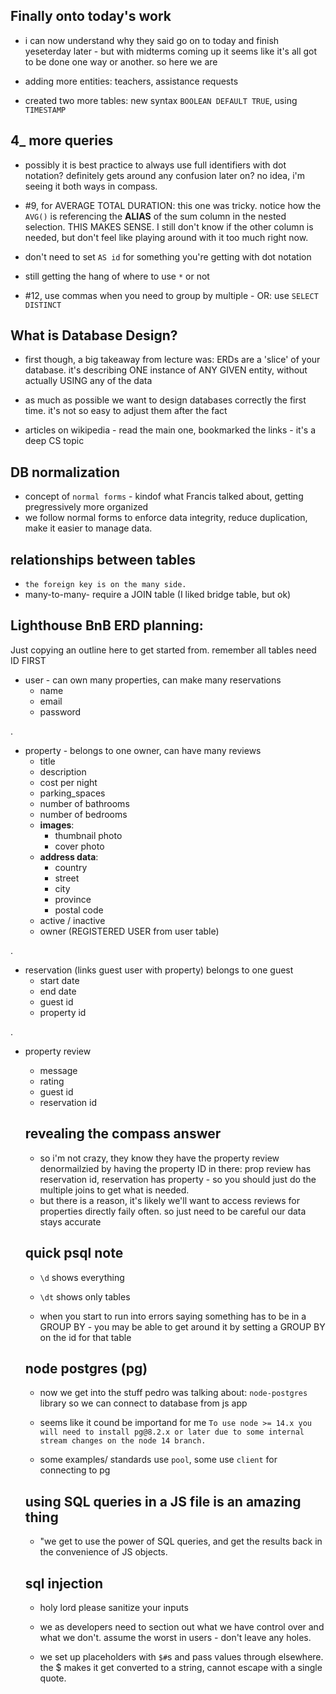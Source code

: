 ## Finally onto today's work
- i can now understand why they said go on to today and finish yeseterday later - but with midterms coming up it seems like it's all got to be done one way or another. so here we are

- adding more entities: teachers, assistance requests
- created two more tables: new syntax `BOOLEAN DEFAULT TRUE`, using `TIMESTAMP`

## 4_ more queries
- possibly it is best practice to always use full identifiers with dot notation? definitely gets around any confusion later on? no idea, i'm seeing it both ways in compass. 

- #9, for AVERAGE TOTAL DURATION: this one was tricky. notice how the `AVG()` is referencing the **ALIAS** of the sum column in the nested selection. THIS MAKES SENSE. I still don't know if the other column is needed, but don't feel like playing around with it too much right now.

- don't need to set `AS id` for something you're getting with dot notation
- still getting the hang of where to use `*` or not
- #12, use commas when you need to group by multiple - OR: use `SELECT DISTINCT`

## What is Database Design?

- first though, a big takeaway from lecture was: ERDs are a 'slice' of your database. it's describing ONE instance of ANY GIVEN entity, without actually USING any of the data

- as much as possible we want to design databases correctly the first time. it's not so easy to adjust them after the fact
- articles on wikipedia - read the main one, bookmarked the links - it's a deep CS topic

## DB normalization
- concept of `normal forms` - kindof what Francis talked about, getting pregressively more organized
- we follow normal forms to enforce data integrity, reduce duplication, make it easier to manage data.

## relationships between tables
- `the foreign key is on the many side.`
- many-to-many- require a JOIN table (I liked bridge table, but ok)

## Lighthouse BnB ERD planning:
Just copying an outline here to get started from. remember all tables need ID FIRST

- user - can own many properties, can make many reservations
  - name
  - email
  - password

.
- property - belongs to one owner, can have many reviews
  - title
  - description
  - cost per night
  - parking_spaces
  - number of bathrooms
  - number of bedrooms
  - __images__:
    - thumbnail photo
    - cover photo
  - __address data__:
    - country
    - street
    - city
    - province
    - postal code
  - active / inactive
  - owner (REGISTERED USER from user table)

.
- reservation (links guest user with property) belongs to one guest
  - start date
  - end date
  - guest id
  - property id

. 
- property review
  - message
  - rating
  - guest id
  - reservation id

  ## revealing the compass answer 
  - so i'm not crazy, they know they have the property review denormailzied by having the property ID in there: prop review has reservation id, reservation has property - so you should just do the multiple joins to get what is needed.
  - but there is a reason, it's likely we'll want to access reviews for properties directly faily often. so just need to be careful our data stays accurate

  ## quick psql note
  - `\d` shows everything
  - `\dt` shows only tables

  - when you start to run into errors saying something has to be in a GROUP BY - you may be able to get around it by setting a GROUP BY on the id for that table

  ## node postgres (pg)

  - now we get into the stuff pedro was talking about: `node-postgres` library so we can connect to database from js app
  - seems like it cound be importand for me `To use node >= 14.x you will need to install pg@8.2.x or later due to some internal stream changes on the node 14 branch.`

  - some examples/ standards use `pool`, some use `client` for connecting to pg

  ## using SQL queries in a JS file is an amazing thing
  - "we get to use the power of SQL queries, and get the results back in the convenience of JS objects.

  ## sql injection
  - holy lord please sanitize your inputs

  - we as developers need to section out what we have control over and what we don't. assume the worst in users - don't leave any holes.
  - we set up placeholders with `$#`s and pass values through elsewhere. the $ makes it get converted to a string, cannot escape with a single quote.
